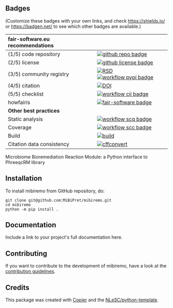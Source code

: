## Badges

(Customize these badges with your own links, and check https://shields.io/ or https://badgen.net/ to see which other badges are available.)

| fair-software.eu recommendations | |
| :-- | :--  |
| (1/5) code repository              | [![github repo badge](https://img.shields.io/badge/github-repo-000.svg?logo=github&labelColor=gray&color=blue)](https://github.com/MiBiPret/mibiremo) |
| (2/5) license                      | [![github license badge](https://img.shields.io/github/license/MiBiPret/mibiremo)](https://github.com/MiBiPret/mibiremo) |
| (3/5) community registry           | [![RSD](https://img.shields.io/badge/rsd-mibiremo-00a3e3.svg)](https://www.research-software.nl/software/mibiremo) [![workflow pypi badge](https://img.shields.io/pypi/v/mibiremo.svg?colorB=blue)](https://pypi.python.org/project/mibiremo/) |
| (4/5) citation                     | [![DOI](https://zenodo.org/badge/DOI/<replace-with-created-DOI>.svg)](https://doi.org/<replace-with-created-DOI>)|
| (5/5) checklist                    | [![workflow cii badge](https://bestpractices.coreinfrastructure.org/projects/<replace-with-created-project-identifier>/badge)](https://bestpractices.coreinfrastructure.org/projects/<replace-with-created-project-identifier>) |
| howfairis                          | [![fair-software badge](https://img.shields.io/badge/fair--software.eu-%E2%97%8F%20%20%E2%97%8F%20%20%E2%97%8F%20%20%E2%97%8F%20%20%E2%97%8B-yellow)](https://fair-software.eu) |
| **Other best practices**           | &nbsp; |
| Static analysis                    | [![workflow scq badge](https://sonarcloud.io/api/project_badges/measure?project=MiBiPret_mibiremo&metric=alert_status)](https://sonarcloud.io/dashboard?id=MiBiPret_mibiremo) |
| Coverage                           | [![workflow scc badge](https://sonarcloud.io/api/project_badges/measure?project=MiBiPret_mibiremo&metric=coverage)](https://sonarcloud.io/dashboard?id=MiBiPret_mibiremo) || Documentation                      | [![Documentation Status](https://readthedocs.org/projects/mibiremo/badge/?version=latest)](https://mibiremo.readthedocs.io/en/latest/?badge=latest) || **GitHub Actions**                 | &nbsp; |
| Build                              | [![build](https://github.com/MiBiPret/mibiremo/actions/workflows/build.yml/badge.svg)](https://github.com/MiBiPret/mibiremo/actions/workflows/build.yml) |
| Citation data consistency          | [![cffconvert](https://github.com/MiBiPret/mibiremo/actions/workflows/cffconvert.yml/badge.svg)](https://github.com/MiBiPret/mibiremo/actions/workflows/cffconvert.yml) || SonarCloud                         | [![sonarcloud](https://github.com/MiBiPret/mibiremo/actions/workflows/sonarcloud.yml/badge.svg)](https://github.com/MiBiPret/mibiremo/actions/workflows/sonarcloud.yml) || Link checker              | [![link-check](https://github.com/MiBiPret/mibiremo/actions/workflows/link-check.yml/badge.svg)](https://github.com/MiBiPret/mibiremo/actions/workflows/link-check.yml) |## How to use mibiremo

Microbiome Bioremediation Reaction Module: a Python interface to PhreeqcRM library

## Installation

To install mibiremo from GitHub repository, do:

```console
git clone git@github.com:MiBiPret/mibiremo.git
cd mibiremo
python -m pip install .
```

## Documentation

Include a link to your project's full documentation here.

## Contributing

If you want to contribute to the development of mibiremo,
have a look at the [contribution guidelines](CONTRIBUTING.md).

## Credits

This package was created with [Copier](https://github.com/copier-org/copier) and the [NLeSC/python-template](https://github.com/NLeSC/python-template).
